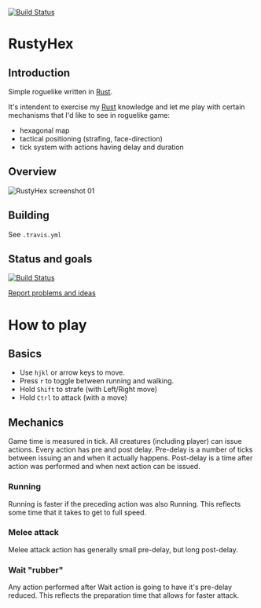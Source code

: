 [![Build Status](https://travis-ci.org/dpc/rustyhex.svg?branch=master)](https://travis-ci.org/dpc/rustyhex)

# RustyHex

## Introduction
Simple roguelike written in [Rust][rust-home].

It's intendent to exercise my [Rust][rust-home] knowledge and let me play with
certain mechanisms that I'd like to see in roguelike game:

* hexagonal map
* tactical positioning (strafing, face-direction)
* tick system with actions having delay and duration

[rust-home]: http://rust-lang.org

## Overview

![RustyHex screenshot 01][ss01]

[ss01]: http://i.imgur.com/21xRsTq.png

## Building

See `.travis.yml`

## Status and goals

[![Build Status](https://travis-ci.org/dpc/rustyhex.svg?branch=master)](https://travis-ci.org/dpc/rustyhex)

[Report problems and ideas][issues]

[issues]: https://github.com/dpc/rustyhex/issues

# How to play

## Basics

* Use `hjkl` or arrow keys to move.
* Press `r` to toggle between running and walking.
* Hold `Shift` to strafe (with Left/Right move)
* Hold `Ctrl` to attack (with a move)

## Mechanics

Game time is measured in tick. All creatures (including player) can issue
actions. Every action has pre and post delay. Pre-delay is a number of ticks
between issuing an and when it actually happens. Post-delay is a time after
action was performed and when next action can be issued.

### Running

Running is faster if the preceding action was also Running. This reflects some time
that it takes to get to full speed.

### Melee attack

Melee attack action has generally small pre-delay, but long post-delay.

### Wait "rubber"

Any action performed after Wait action is going to have it's pre-delay reduced.
This reflects the preparation time that allows for faster attack.
